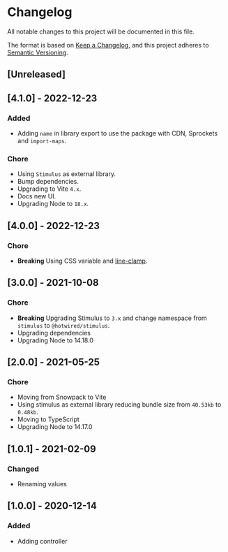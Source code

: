 # Changelog
All notable changes to this project will be documented in this file.

The format is based on [Keep a Changelog](https://keepachangelog.com/en/1.0.0/),
and this project adheres to [Semantic Versioning](https://semver.org/spec/v2.0.0.html).

## [Unreleased]

## [4.1.0] - 2022-12-23

### Added

- Adding `name` in library export to use the package with CDN, Sprockets and `import-maps`.

### Chore

- Using `Stimulus` as external library.
- Bump dependencies.
- Upgrading to Vite `4.x`.
- Docs new UI.
- Upgrading Node to `18.x`.

## [4.0.0] - 2022-12-23

### Chore

- **Breaking** Using CSS variable and [line-clamp](https://developer.mozilla.org/en-US/docs/Web/CSS/-webkit-line-clamp).

## [3.0.0] - 2021-10-08

### Chore

- **Breaking** Upgrading Stimulus to `3.x` and change namespace from `stimulus` to `@hotwired/stimulus`.
- Upgrading dependencies
- Upgrading Node to 14.18.0

## [2.0.0] - 2021-05-25

### Chore

- Moving from Snowpack to Vite
- Using stimulus as external library reducing bundle size from `40.53kb` to `0.48kb`.
- Moving to TypeScript
- Upgrading Node to 14.17.0

## [1.0.1] - 2021-02-09

### Changed

- Renaming values

## [1.0.0] - 2020-12-14

### Added

- Adding controller
